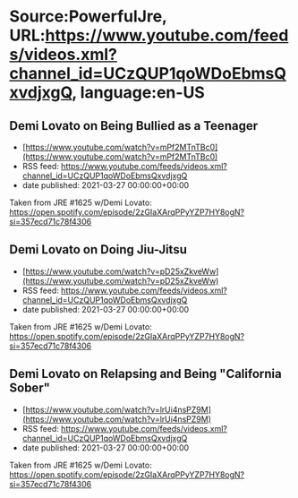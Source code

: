 # Source:PowerfulJre, URL:https://www.youtube.com/feeds/videos.xml?channel_id=UCzQUP1qoWDoEbmsQxvdjxgQ, language:en-US

## Demi Lovato on Being Bullied as a Teenager
 - [https://www.youtube.com/watch?v=mPf2MTnTBc0](https://www.youtube.com/watch?v=mPf2MTnTBc0)
 - RSS feed: https://www.youtube.com/feeds/videos.xml?channel_id=UCzQUP1qoWDoEbmsQxvdjxgQ
 - date published: 2021-03-27 00:00:00+00:00

Taken from JRE #1625 w/Demi Lovato:
https://open.spotify.com/episode/2zGIaXArqPPyYZP7HY8ogN?si=357ecd71c78f4306

## Demi Lovato on Doing Jiu-Jitsu
 - [https://www.youtube.com/watch?v=pD25xZkveWw](https://www.youtube.com/watch?v=pD25xZkveWw)
 - RSS feed: https://www.youtube.com/feeds/videos.xml?channel_id=UCzQUP1qoWDoEbmsQxvdjxgQ
 - date published: 2021-03-27 00:00:00+00:00

Taken from JRE #1625 w/Demi Lovato:
https://open.spotify.com/episode/2zGIaXArqPPyYZP7HY8ogN?si=357ecd71c78f4306

## Demi Lovato on Relapsing and Being "California Sober"
 - [https://www.youtube.com/watch?v=lrUi4nsPZ9M](https://www.youtube.com/watch?v=lrUi4nsPZ9M)
 - RSS feed: https://www.youtube.com/feeds/videos.xml?channel_id=UCzQUP1qoWDoEbmsQxvdjxgQ
 - date published: 2021-03-27 00:00:00+00:00

Taken from JRE #1625 w/Demi Lovato:
https://open.spotify.com/episode/2zGIaXArqPPyYZP7HY8ogN?si=357ecd71c78f4306

